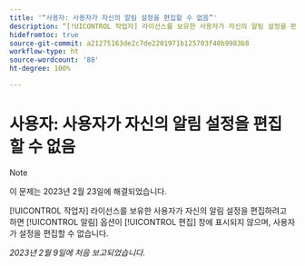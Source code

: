 ```yaml
---
title: '“사용자: 사용자가 자신의 알림 설정을 편집할 수 없음”'
description: “[!UICONTROL 작업자] 라이선스를 보유한 사용자가 자신의 알림 설정을 편집하려고 하면 [!UICONTROL 알림] 옵션이 [!UICONTROL 편집] 창에 표시되지 않으며, 사용자가 설정을 편집할 수 없습니다.”
hidefromtoc: true
source-git-commit: a21275163de2c7de2201971b125703f40b9983b8
workflow-type: ht
source-wordcount: '88'
ht-degree: 100%

---
```



# 사용자: 사용자가 자신의 알림 설정을 편집할 수 없음

>[!NOTE]
>
>이 문제는 2023년 2월 23일에 해결되었습니다.

[!UICONTROL 작업자] 라이선스를 보유한 사용자가 자신의 알림 설정을 편집하려고 하면 [!UICONTROL 알림] 옵션이 [!UICONTROL 편집] 창에 표시되지 않으며, 사용자가 설정을 편집할 수 없습니다.

_2023년 2월 9일에 처음 보고되었습니다._

